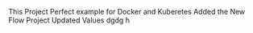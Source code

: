 This Project Perfect example for Docker and Kuberetes
Added the New Flow Project
Updated Values
dgdg
h
